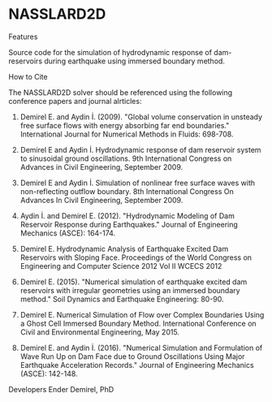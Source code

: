 # NASSLARD2D
Features

Source code for the simulation of hydrodynamic response of dam-reservoirs during earthquake using immersed boundary method. 


How to Cite

The NASSLARD2D solver should be referenced using the following conference papers and journal alrticles: 

1. Demirel E. and Aydin İ. (2009). "Global volume conservation in unsteady free surface flows with energy absorbing far end boundaries." International Journal for Numerical Methods in Fluids: 698-708.

2. Demirel E and Aydin İ.  Hydrodynamic response of dam reservoir system to sinusoidal ground oscillations.  9th International Congress on Advances in Civil Engineering, September 2009.

3. Demirel E and Aydin İ.  Simulation of nonlinear free surface waves with non-reflecting outflow boundary.  8th International Congress On Advances In Civil Engineering, September 2009.

4. Aydin İ. and Demirel E. (2012). "Hydrodynamic Modeling of Dam Reservoir Response during Earthquakes." Journal of Engineering Mechanics (ASCE): 164-174.

5.	Demirel E.  Hydrodynamic Analysis of Earthquake Excited Dam Reservoirs with Sloping Face.  Proceedings of the World Congress on Engineering and Computer Science 2012 Vol II WCECS 2012

6. Demirel E. (2015). "Numerical simulation of earthquake excited dam reservoirs with irregular geometries using an immersed boundary method." Soil Dynamics and Earthquake Engineering: 80-90.

7. Demirel E.  Numerical Simulation of Flow over Complex Boundaries Using a Ghost Cell Immersed Boundary Method.  International Conference on Civil and Environmental Engineering, May 2015.

8. Demirel E. and Aydin İ. (2016). "Numerical Simulation and Formulation of Wave Run Up on Dam Face due to Ground Oscillations Using Major Earthquake Acceleration Records." Journal of Engineering Mechanics (ASCE): 142-148.

Developers 
Ender Demirel, PhD
